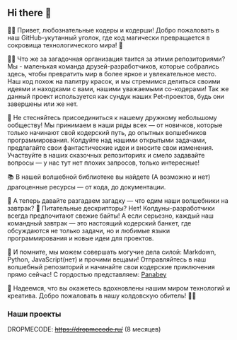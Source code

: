 ## Hi there 👋

<!--

**Here are some ideas to get you started:**

🙋‍♀️ A short introduction - what is your organization all about?
🌈 Contribution guidelines - how can the community get involved?
👩‍💻 Useful resources - where can the community find your docs? Is there anything else the community should know?
🍿 Fun facts - what does your team eat for breakfast?
🧙 Remember, you can do mighty things with the power of [Markdown](https://docs.github.com/github/writing-on-github/getting-started-with-writing-and-formatting-on-github/basic-writing-and-formatting-syntax)
-->

👩‍💻 Привет, любознательные кодеры и кодерши! Добро пожаловать в наш GitHub-укутанный уголок, где код магически превращается в сокровища технологического мира! 🌟

🙋‍♀️ Что же за загадочная организация таится за этими репозиториями? Мы - маленькая команда друзей-разработчиков, которые собрались здесь, чтобы превратить мир в более яркое и увлекательное место. Наш код похож на палитру красок, и мы стремимся делиться своими идеями и находками с вами, нашими уважаемыми со-кодерами!
Так же данный проект используется как сундук наших Pet-проектов, будь они завершены или же нет.

🐳 Не стесняйтесь присоединиться к нашему дружному небольшому ообществу! Мы принимаем в наши ряды всех — от новичков, которые только начинают свой кодерский путь, до опытных волшебников программирования. Колдуйте над нашими открытыми задачами, предлагайте свои фантастические идеи и вносите свои изменения. Участвуйте в наших сказочных репозиториях и смело задавайте вопросы — у нас тут нет плохих запросов, только интересные!

📚 В нашей волшебной библиотеке вы найдете (А возможно и нет) драгоценные ресурсы — от кода, до документации.

🍿 А теперь давайте разгадаем загадку — что едим наши волшебники на завтрак? 🥞 Питательные дескрипторы? Нет! Колдуны-разработчики всегда предпочитают свежие байты! А если серьезно, каждый наш командный завтрак — это настоящий кодерский банкет, где обсуждаются не только задачи, но и любимые языки программирования и новые идеи для проектов.

🧙 И помните, мы можем совершать могучие дела силой: Markdown, Python, JavaScript(нет) и прочими вещами! Отправляйтесь в наш волшебный репозиторий и начинайте свои кодерские приключения прямо сейчас! С гордостью представляем: [Panabey](https://github.com/Panabey)

🌟 Надеемся, что вы окажетесь вдохновлены нашим миром технологий и креатива. Добро пожаловать в нашу колдовскую обитель! 🧙‍♂️

### Наши проекты
DROPMECODE: ~~https://dropmecode.ru/~~ (8 месяцев)
